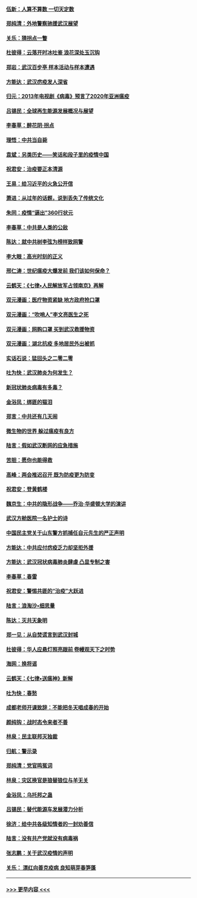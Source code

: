 #### [伍新：人算不算数 一切天定数](../pages/nsc993/n11893372.md?t=02250902) 
#### [郑纯清：外地警察驰援武汉展望](../pages/nsc993/n11893115.md?t=02250902) 
#### [关乐：猜拐点一瞥](../pages/nsc993/n11893020.md?t=02250902) 
#### [杜彼得：云落开时冰吐鉴 浪花深处玉沉钩](../pages/nsc993/n11892107.md?t=02250902) 
#### [郑岩：武汉百步亭 样本活动与样本遭遇](../pages/nsc993/n11892310.md?t=02250902) 
#### [方能达：武汉疠疫发人深省](../pages/nsc993/n11891376.md?t=02250902) 
#### [归元：2013年电视剧《病毒》预言了2020年亚洲瘟疫](../pages/nsc993/n11891126.md?t=02250902) 
#### [吕锡民：全球再生能源发展概况与展望](../pages/nsc993/n11890613.md?t=02250902) 
#### [李春草：醉花阴·拐点](../pages/nsc993/n11890567.md?t=02250902) 
#### [理悟：中共当自毙](../pages/nsc993/n11890559.md?t=02250902) 
#### [袁斌：另类历史——笑话和段子里的疫情中国](../pages/nsc993/n11889243.md?t=02250902) 
#### [祝君安：治疫要正本清源](../pages/nsc993/n11889085.md?t=02250902) 
#### [王易：给习近平的火急公开信](../pages/nsc993/n11888225.md?t=02250902) 
#### [萧进：从过年的话题，说到丢失了传统文化](../pages/nsc993/n11887732.md?t=02250902) 
#### [朱同：疫情“逼出”360行状元](../pages/nsc993/n11887678.md?t=02250902) 
#### [李春草：中共是人类的公敌](../pages/nsc993/n11887656.md?t=02250902) 
#### [陈达：就中共树李弦为榜样致网警](../pages/nsc993/n11887625.md?t=02250902) 
#### [李大眼：高光时刻的正义](../pages/nsc993/n11887585.md?t=02250902) 
#### [邢仁涛：世纪瘟疫大爆发前 我们该如何保命？](../pages/nsc993/n11887535.md?t=02250902) 
#### [云鹤天：《七律▪人民解放军占领南京》再解](../pages/nsc993/n11887524.md?t=02250902) 
#### [双元漫画：医疗物资紧缺 地方政府抢口罩](../pages/nsc993/n11884744.md?t=02250902) 
#### [双元漫画：“吹哨人”李文亮医生之死](../pages/nsc993/n11884705.md?t=02250902) 
#### [双元漫画：网购口罩 买到武汉救援物资](../pages/nsc993/n11884670.md?t=02250902) 
#### [双元漫画：湖北抗疫 多地居民外出被抓](../pages/nsc993/n11884643.md?t=02250902) 
#### [实话石说：猛回头之二零二零](../pages/nsc993/n11883968.md?t=02250902) 
#### [吐为快：武汉肺炎为何发生？](../pages/nsc993/n11882180.md?t=02250902) 
#### [新冠状肺炎病毒有多毒？](../pages/nsc993/n11881790.md?t=02250902) 
#### [金浴凤：绑匪的猫泪](../pages/nsc993/n11880664.md?t=02250902) 
#### [郑言：中共还有几天闹](../pages/nsc993/n11880645.md?t=02250902) 
#### [微生物的世界 躲过瘟疫有良方](../pages/nsc993/n11880492.md?t=02250902) 
#### [陆言：假如武汉断网的应急措施](../pages/nsc993/n11880619.md?t=02250902) 
#### [苦胆：愿你也能得救](../pages/nsc993/n11880601.md?t=02250902) 
#### [高峰：两会推迟召开  既为防疫更为防变](../pages/nsc993/n11879977.md?t=02250902) 
#### [祝君安：登黄鹤楼](../pages/nsc993/n11880583.md?t=02250902) 
#### [魏京生：中共的隐形战争——乔治‧华盛顿大学的演讲](../pages/nsc993/n11879765.md?t=02250902) 
#### [武汉方舱医院一名护士的诗](../pages/nsc993/n11878480.md?t=02250902) 
#### [中国民主党关于山东警方抓捕任自元先生的严正声明](../pages/nsc993/n11877506.md?t=02250902) 
#### [方能达：中共应付疠疫乏力却坚拒外援](../pages/nsc993/n11877497.md?t=02250902) 
#### [方能达：武汉冠状病毒肺炎肆虐 凸显专制之害](../pages/nsc993/n11877475.md?t=02250902) 
#### [李春草：春雷](../pages/nsc993/n11876287.md?t=02250902) 
#### [祝君安：警惕共匪的“治疫”大跃进](../pages/nsc993/n11876084.md?t=02250902) 
#### [陆言：浪淘沙•细思量](../pages/nsc993/n11876071.md?t=02250902) 
#### [陈达：灭共天象明](../pages/nsc993/n11876063.md?t=02250902) 
#### [郑一见：从自焚谎言到武汉封城](../pages/nsc993/n11875621.md?t=02250902) 
#### [杜彼得：华人应悬灯照亮跟前 卷幔观天下之时势](../pages/nsc993/n11874822.md?t=02250902) 
#### [海网：换将谣](../pages/nsc993/n11873712.md?t=02250902) 
#### [云鹤天：《七律▪送瘟神》新解](../pages/nsc993/n11873598.md?t=02250902) 
#### [吐为快：春愁](../pages/nsc993/n11872801.md?t=02250902) 
#### [成都老师开课致辞：不能把冬天唱成春的开始](../pages/nsc993/n11872653.md?t=02250902) 
#### [颜纯钩：战时态令来者不善](../pages/nsc993/n11872011.md?t=02250902) 
#### [林泉：民主联邦灭独裁](../pages/nsc993/n11870998.md?t=02250902) 
#### [归航：警示录](../pages/nsc993/n11870963.md?t=02250902) 
#### [郑纯清：党官鸣冤词](../pages/nsc993/n11870938.md?t=02250902) 
#### [林泉：灾区换官是狼替狼位与羊无关](../pages/nsc993/n11870896.md?t=02250902) 
#### [金浴凤：乌托邦之蛊](../pages/nsc993/n11870879.md?t=02250902) 
#### [吕锡民：替代能源车发展潜力分析](../pages/nsc993/n11870656.md?t=02250902) 
#### [徐济：给中共各级知情者的一封劝善信](../pages/nsc993/n11868561.md?t=02250902) 
#### [陆言：没有共产党就没有病毒祸](../pages/nsc993/n11868232.md?t=02250902) 
#### [张志鹏：关于武汉疫情的声明](../pages/nsc993/n11867182.md?t=02250902) 
#### [关乐： 漂红向善克疫病 良知萌芽春笋蓬](../pages/nsc993/n11865710.md?t=02250902) 

----
#### [ >>> 更早内容 <<< ](../indexes/nsc993-earlier.md)
